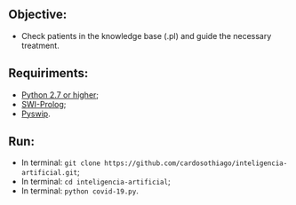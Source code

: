## Objective:

 - Check patients in the knowledge base (.pl) and guide the necessary treatment.
 
## Requiriments:

- [Python 2.7 or higher](https://www.python.org/downloads);
- [SWI-Prolog](https://www.swi-prolog.org/Download.html);
- [Pyswip](https://pypi.org/project/pyswip).


## Run:
 
- In terminal: `git clone https://github.com/cardosothiago/inteligencia-artificial.git`;
- In terminal: `cd inteligencia-artificial`;
- In terminal: `python covid-19.py`.

